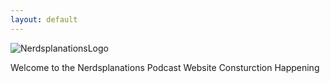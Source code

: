 ```yaml
---
layout: default
---
```


![NerdsplanationsLogo](NSLogo.png)

Welcome to the Nerdsplanations Podcast Website
Consturction Happening